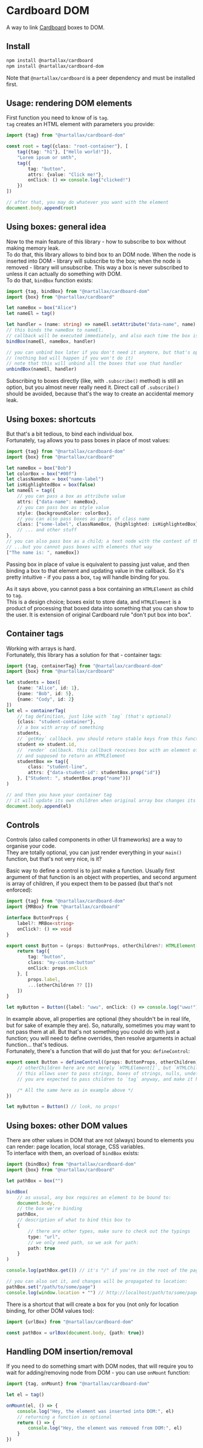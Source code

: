 # Cardboard DOM

A way to link [Cardboard](https://github.com/nartallax/cardboard) boxes to DOM.  

## Install

```bash
npm install @nartallax/cardboard
npm install @nartallax/cardboard-dom
```

Note that `@nartallax/cardboard` is a peer dependency and must be installed first.  

## Usage: rendering DOM elements

First function you need to know of is `tag`.  
`tag` creates an HTML element with parameters you provide:

```typescript
import {tag} from "@nartallax/cardboard-dom"

const root = tag({class: "root-container"}, [
	tag({tag: "h1"}, ["Hello world!"]),
	"Lorem ipsum or smth",
	tag({
		tag: "button",
		attrs: {value: "Click me!"},
		onClick: () => console.log("clicked!")
	})
])

// after that, you may do whatever you want with the element
document.body.append(root)
```

## Using boxes: general idea

Now to the main feature of this library - how to subscribe to box without making memory leak.  
To do that, this library allows to bind box to an DOM node. When the node is inserted into DOM - library will subscribe to the box; when the node is removed - library will unsubscribe. This way a box is never subscribed to unless it can actually do something with DOM.  
To do that, `bindBox` function exists:

```typescript
import {tag, bindBox} from "@nartallax/cardboard-dom"
import {box} from "@nartallax/cardboard"

let nameBox = box("Alice")
let nameEl = tag()

let handler = (name: string) => nameEl.setAttribute("data-name", name)
// this binds the nameBox to nameEl.
// callback will be executed immediately, and also each time the box is inserted into DOM.
bindBox(nameEl, nameBox, handler)

// you can unbind box later if you don't need it anymore, but that's optional
// (nothing bad will happen if you won't do it)
// note that this will unbind all the boxes that use that handler
unbindBox(nameEl, handler)
```

Subscribing to boxes directly (like, with `.subscribe()` method) is still an option, but you almost never really need it. Direct call of `.subscribe()` should be avoided, because that's the way to create an accidental memory leak.

## Using boxes: shortcuts

But that's a bit tedious, to bind each individual box.  
Fortunately, `tag` allows you to pass boxes in place of most values:  

```typescript
import {tag} from "@nartallax/cardboard-dom"
import {box} from "@nartallax/cardboard"

let nameBox = box("Bob")
let colorBox = box("#00f")
let classNameBox = box("name-label")
let isHighlightedBox = box(false)
let nameEl = tag({
	// you can pass a box as attribute value
	attrs: {"data-name": nameBox},
	// you can pass box as style value
	style: {backgroundColor: colorBox},
	// you can also pass boxes as parts of class name
	class: ["some-label", classNameBox, {highlighted: isHighlightedBox}]
	// ... and other stuff
}, 
// you can also pass box as a child; a text node with the content of the box will be created
// ...but you cannot pass boxes with elements that way
["The name is: ", nameBox])
```

Passing box in place of value is equivalent to passing just value, and then binding a box to that element and updating value in the callback. So it's pretty intuitive - if you pass a box, `tag` will handle binding for you.  

As it says above, you cannot pass a box containing an `HTMLElement` as child to `tag`.  
This is a design choice; boxes exist to store data, and `HTMLElement` is a product of processing that boxed data into something that you can show to the user. It is extension of original Cardboard rule "don't put box into box".  

## Container tags

Working with arrays is hard.  
Fortunately, this library has a solution for that - container tags:  

```typescript
import {tag, containerTag} from "@nartallax/cardboard-dom"
import {box} from "@nartallax/cardboard"

let students = box([
	{name: "Alice", id: 1}, 
	{name: "Bob", id: 5}, 
	{name: "Cody", id: 2}
])
let el = containerTag(
	// tag definition, just like with `tag` (that's optional)
	{class: "student-container"},
	// a box with array of something
	students,
	// `getKey` callback. you should return stable keys from this function
	student => student.id,
	// `render` callback. this callback receives box with an element of the array,
	// and supposed to return an HTMLElement
	studentBox => tag({
		class: "student-line", 
		attrs: {"data-student-id": studentBox.prop("id")}
	}, ["Student: ", studentBox.prop("name")])
)

// and then you have your container tag
// it will update its own children when original array box changes its value
document.body.append(el)
```

## Controls

Controls (also called components in other UI frameworks) are a way to organise your code.  
They are totally optional, you can just render everything in your `main()` function, but that's not very nice, is it?  

Basic way to define a control is to just make a function. Usually first argument of that function is an object with properties, and second argument is array of children, if you expect them to be passed (but that's not enforced):  

```typescript
import {tag} from "@nartallax/cardboard-dom"
import {MRBox} from "@nartallax/cardboard"

interface ButtonProps {
	label?: MRBox<string>
	onClick?: () => void
}

export const Button = (props: ButtonProps, otherChildren?: HTMLElement[]) => {
	return tag({
		tag: "button",
		class: "my-custom-button"
		onClick: props.onClick
	}, [
		props.label,
		...(otherChildren ?? [])
	])
}

let myButton = Button({label: "uwu", onClick: () => console.log("uwu!")})
```

In example above, all properties are optional (they shouldn't be in real life, but for sake of example they are). So, naturally, sometimes you may want to not pass them at all. But that's not something you could do with just a function; you will need to define overrides, then resolve arguments in actual function... that's tedious.  
Fortunately, there's a function that will do just that for you: `defineControl`:  

```typescript
export const Button = defineControl((props: ButtonProps, otherChildren) => {
	// otherChildren here are not merely `HTMLElement[]`, but `HTMLChildArray`
	// this allows user to pass strings, boxes of strings, nulls, undefineds, numbers...
	// you are expected to pass children to `tag` anyway, and make it handle everything

	/* All the same here as in example above */
})

let myButton = Button() // look, no props!
```

## Using boxes: other DOM values

There are other values in DOM that are not (always) bound to elements you can render: page location, local storage, CSS variables.  
To interface with them, an overload of `bindBox` exists:

```typescript
import {bindBox} from "@nartallax/cardboard-dom"
import {box} from "@nartallax/cardboard"

let pathBox = box("")

bindBox(
	// as ususal, any box requires an element to be bound to:
	document.body,
	// the box we're binding
	pathBox, 
	// description of what to bind this box to
	{
		// there are other types, make sure to check out the typings
		type: "url", 
		// we only need path, so we ask for path:
		path: true
	}
)

console.log(pathBox.get()) // it's "/" if you're in the root of the page

// you can also set it, and changes will be propagated to location:
pathBox.set("/path/to/some/page")
console.log(window.location + "") // http://localhost/path/to/some/page
```

There is a shortcut that will create a box for you (not only for location binding, for other DOM values too):

```typescript
import {urlBox} from "@nartallax/cardboard-dom"

const pathBox = urlBox(document.body, {path: true})
```

## Handling DOM insertion/removal

If you need to do something smart with DOM nodes, that will require you to wait for adding/removing node from DOM - you can use `onMount` function:

```typescript
import {tag, onMount} from "@nartallax/cardboard-dom"

let el = tag()

onMount(el, () => {
	console.log("Hey, the element was inserted into DOM:", el)
	// returning a function is optional
	return () => {
		console.log("Hey, the element was removed from DOM:", el)
	}
})
```
